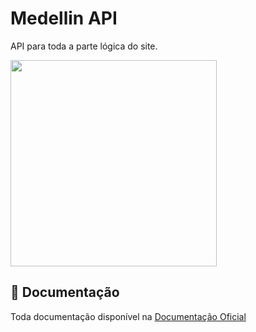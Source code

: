 # Medellin API

API para toda a parte lógica do site.
<div>
<img width=330 src="https://github.com/medellinoriginalcompany/api/assets/94265590/89d4dfcf-4c5b-4070-81ca-101f0cdb71b6"/>


</div>

## 📝 Documentação
Toda documentação disponível na [Documentação Oficial](https://triph.atlassian.net/l/cp/Jm77G0Mj)
